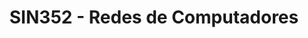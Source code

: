 ---
schema: default
title: SIN352 - Redes de Computadores
teacher: Sample Department
notes: This is an example subject that comes with a new installation of JKAN
resources:
  - name: Air Monitoring Stations CSV
    url: 'http://data.phl.opendata.arcgis.com/subjects/1839b35258604422b0b520cbb668df0d_0.csv'
    format: csv
  - name: Air Monitoring Stations Shapefile
    url: 'http://data.phl.opendata.arcgis.com/subjects/1839b35258604422b0b520cbb668df0d_0.zip'
    format: shp
  - name: Air Monitoring Stations GeoService
    url: 'https://services.arcgis.com/fLeGjb7u4uXqeF9q/arcgis/rest/services/Air_Monitoring_Stations/FeatureServer/0/query'
    format: api
license: 'https://www.nationalarchives.gov.uk/doc/open-government-licence/version/3/'
category:
  - Ciclo Avançado
maintainer: Tim Wisniewski
maintainer_email: tim@timwis.com
---